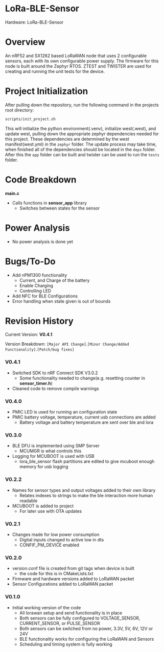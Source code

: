 # LoRa-BLE-Sensor
Hardware: LoRa-BLE-Sensor

# Overview
An nRF52 and SX1262 based LoRaWAN node that uses 2 configurable sensors, each with its own configurable power supply. The firmware for this node is built around the Zephyr RTOS. 
ZTEST and TWISTER are used for creating and running the unit tests for the device.

# Project Initialization

After pulling down the repository, run the following command in the projects root directory:

```bash
scripts/init_project.sh
```

This will initialize the python environment(.venv), initialize west(.west), and update west, pulling down the appropriate zephyr dependencies needed for this project. These dependencies are determined by the west manifest(west.yml) in the ``zephyr`` folder. The update process may take time, when finished all of the dependencies should be located in the ``deps`` folder. After this the ``app`` folder can be built and twister can be used to run the ``tests`` folder.

# Code Breakdown
**main.c** 
- Calls functions in **sensor_app** library
  * Switches between states for the sensor

# Power Analysis
- No power analysis is done yet

# Bugs/To-Do
- Add nPM1300 functionality
  * Current, and Charge of the battery
  * Enable Charging
  * Controlling LED
- Add NFC for BLE Configurations
- Error handling when state given is out of bounds

# Revision History
Current Version: **V0.4.1**

Version Breakdown: `[Major API Change]`.`[Minor Change/Added Functionality]`.`[Patch/bug fixes]`

### V0.4.1
- Switched SDK to nRF Connect SDK V3.0.2
  * Some functionality needed to change(e.g. resetting counter in **sensor_timer.h**)
- Cleaned code to remove compile warnings

### V0.4.0
- PMIC LED is used for running an configuration state
- PMIC battery voltage, temperature, current usb connections are added
  * Battery voltage and battery temperature are sent over ble and lora

### V0.3.0
- BLE DFU is implemented using SMP Server
  * MCUMGR is what controls this
- Logging for MCUBOOT is used with USB
  * lora_ble_sensor flash partitions are edited to give mcuboot enough memory for usb logging

### V0.2.2
- Names for sensor types and output voltages added to their own library
  * Relates indexes to strings to make the ble interaction more human readable
- MCUBOOT is added to project
  * For later use with OTA updates

### V0.2.1
- Changes made for low power consumption
  * Digital inputs changed to active low in dts 
  * CONFIF_PM_DEVICE enabled

### V0.2.0
- version.conf file is created from git tags when device is built
  * the code for this is in CMakeLists.txt
- Firmware and hardware versions added to LoRaWAN packet
- Sensor Configurations added to LoRaWAN packet

### V0.1.0
- Initial working version of the code
  * All lorawan setup and send functionality is in place
  * Both sensors can be fully configured to VOLTAGE_SENSOR, CURRENT_SENSOR, or PULSE_SENSOR
  * Both sensors can be switched from no power, 3.3V, 5V, 6V, 12V or 24V
  * BLE functionality works for configuring the LoRaWAN and Sensors
  * Scheduling and timing system is fully working
